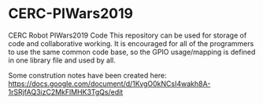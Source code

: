 # CERC-PIWars2019
CERC Robot PIWars2019 Code
This repository can be used for storage of code and collaborative working.
It is encouraged for all of the programmers to use the same common code base, so the GPIO usage/mapping is defined in one library file and used by all.

Some constrution notes have been created here:
https://docs.google.com/document/d/1KvgO0kNCsI4wakh8A-1rSRjfAQ3izC2MkFlMHK3TgQs/edit
